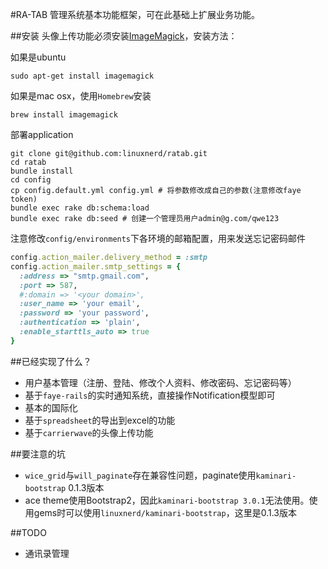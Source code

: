 #RA-TAB
管理系统基本功能框架，可在此基础上扩展业务功能。

##安装
头像上传功能必须安装[ImageMagick](http://www.imagemagick.org/)，安装方法：

如果是ubuntu
```
sudo apt-get install imagemagick
```
如果是mac osx，使用`Homebrew`安装
```
brew install imagemagick
```
部署application
```shell
git clone git@github.com:linuxnerd/ratab.git
cd ratab
bundle install
cd config
cp config.default.yml config.yml # 将参数修改成自己的参数(注意修改faye token)
bundle exec rake db:schema:load
bundle exec rake db:seed # 创建一个管理员用户admin@g.com/qwe123
```

注意修改`config/environments`下各环境的邮箱配置，用来发送忘记密码邮件
```ruby
config.action_mailer.delivery_method = :smtp
config.action_mailer.smtp_settings = {
  :address => "smtp.gmail.com",
  :port => 587,
  #:domain => '<your domain>',
  :user_name => 'your email',
  :password => 'your password',
  :authentication => 'plain',
  :enable_starttls_auto => true
}
```

##已经实现了什么？

 - 用户基本管理（注册、登陆、修改个人资料、修改密码、忘记密码等）
 - 基于`faye-rails`的实时通知系统，直接操作Notification模型即可
 - 基本的国际化
 - 基于`spreadsheet`的导出到excel的功能
 - 基于`carrierwave`的头像上传功能

##要注意的坑
 - `wice_grid`与`will_paginate`存在兼容性问题，paginate使用`kaminari-bootstrap` 0.1.3版本
 - ace theme使用Bootstrap2，因此`kaminari-bootstrap 3.0.1`无法使用。使用gems时可以使用`linuxnerd/kaminari-bootstrap`，这里是0.1.3版本

##TODO
 - 通讯录管理
